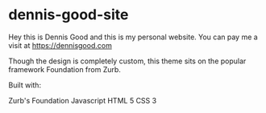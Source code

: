# dennis-good-site

Hey this is Dennis Good and this is my personal website. You can pay me a visit at https://dennisgood.com

Though the design is completely custom, this theme sits on the popular framework Foundation from Zurb. 

Built with:

Zurb's Foundation
Javascript
HTML 5
CSS 3